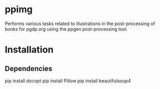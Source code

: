 ppimg
=====

Performs various tasks related to illustrations in the post-processing of books for pgdp.org using the ppgen post-processing tool.

Installation
============

Dependencies
------------
pip install docopt
pip install Pillow
pip install beautifulsoup4
